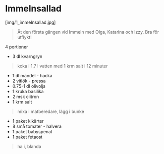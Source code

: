 # Immelnsallad

[img/1_immelnsallad.jpg]

> Åt den första gången vid Immeln med Olga, Katarina och Izzy. Bra för utflykt!

4 portioner

* 3 dl kvarngryn

> koka i 1.7 l vatten med 1 krm salt i 12 minuter

* 1 dl mandel - hacka
* 2 vitlök - pressa
* 0.75-1 dl olivolja
* 1 kruka basilika
* 2 msk ciitron
* 1 krm salt

> mixa i matberedare, lägg i bunke

* 1 paket kikärter
* 8 små tomater - halvera
* 1 paket babyspenat
* 1 paket fetaost

> ha i, blanda
